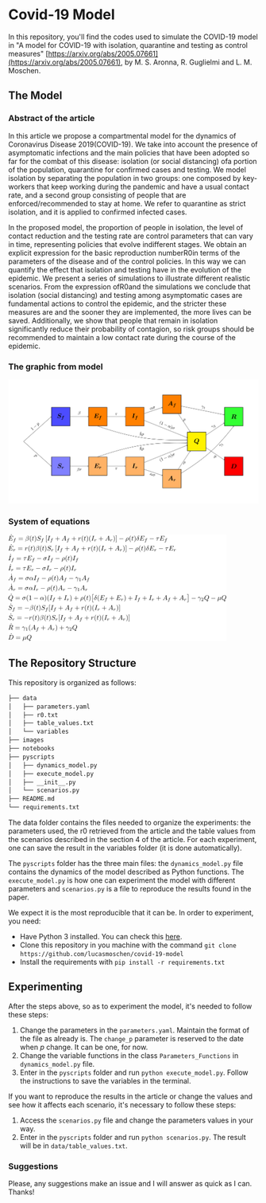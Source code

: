 # Covid-19 Model 

In this repository, you'll find the codes used to simulate the COVID-19 model in "A model for COVID-19 with
isolation, quarantine and testing as control measures"
[https://arxiv.org/abs/2005.07661](https://arxiv.org/abs/2005.07661), by M. S.
Aronna, R. Guglielmi and L. M. Moschen.

## The Model 

### Abstract of the article

 In this article we propose a compartmental model for the dynamics of
 Coronavirus Disease 2019(COVID-19).  We take into account the presence of
 asymptomatic infections and the main policies that  have  been  adopted  so
 far  for  the  combat  of  this  disease:  isolation  (or  social
 distancing)  ofa portion of the population,  quarantine for confirmed cases
 and testing.  We model isolation by separating the population in two groups:
 one composed by key-workers that keep working during the  pandemic  and  have
 a  usual  contact  rate,  and  a  second  group  consisting  of  people  that
 are enforced/recommended to stay at home.  We refer to quarantine as strict
 isolation, and it is applied to confirmed infected cases.
 
 In the proposed model, the proportion of people in isolation, the level of
 contact reduction and the testing rate are control parameters that can vary in
 time, representing policies that evolve indifferent stages.  We obtain an
 explicit expression for the basic reproduction numberR0in terms of the
 parameters of the disease and of the control policies.  In this way we can
 quantify the effect that isolation and testing have in the evolution of the
 epidemic.  We present a series of simulations to illustrate different
 realistic scenarios.  From the expression ofR0and the simulations we
 conclude that isolation (social distancing) and testing among asymptomatic
 cases are fundamental actions to control the epidemic, and the stricter these
 measures are and the sooner they are implemented, the more lives can be saved.
 Additionally, we show that people that remain in isolation
 significantly reduce  their  probability  of  contagion,  so  risk  groups
 should  be  recommended  to  maintain  a  low contact rate during the course
 of the epidemic. 

### The graphic from model 

![Image from the model](images/model.svg)

### System of equations 

![Image from the system](images/equation.png)

## The Repository Structure

This repository is organized as follows: 

```bash
├── data
│   ├── parameters.yaml
│   ├── r0.txt
│   ├── table_values.txt
│   └── variables
├── images
├── notebooks
├── pyscripts
│   ├── dynamics_model.py
│   ├── execute_model.py
│   ├── __init__.py
│   └── scenarios.py
├── README.md
└── requirements.txt
```

The data folder contains the files needed to organize the experiments: the
parameters used, the r0 retrieved from the article and the table values from
the scenarios described in the section 4 of the article. For each experiment,
one can save the result in the variables folder (it is done automatically). 

The `pyscripts` folder has the three main files: the ```dynamics_model.py```
file contains the dynamics of the model described as Python functions. The
```execute_model.py``` is how one can experiment the model with different
parameters and ```scenarios.py``` is a file to reproduce the results found in
the paper. 

We expect it is the most reproducible that it can be. In order to experiment,
you need: 

- Have Python 3 installed. You can check this
  [here](https://www.python.org/downloads/). 
- Clone this repository in you machine with the command ```git clone https://github.com/lucasmoschen/covid-19-model``` 
- Install the requirements with ```pip install -r requirements.txt```

## Experimenting 

After the steps above, so as to experiment the model, it's needed to follow
these steps: 

1. Change the parameters in the `parameters.yaml`. Maintain the format of the
   file as already is. The `change_p` parameter is reserved to the date when
   $p$ change. It can be one, for now. 
2. Change the variable functions in the class `Parameters_Functions` in
   `dynamics_model.py` file. 
3. Enter in the `pyscripts` folder and run `python execute_model.py`. Follow
   the instructions to save the variables in the terminal. 

If you want to reproduce the results in the article or change the values and
see how it affects each scenario, it's necessary to follow these steps: 

1. Access the `scenarios.py` file and change the parameters values in your
   way. 
2. Enter in the `pyscripts` folder and run `python scenarios.py`. The result
   will be in `data/table_values.txt`. 

### Suggestions

Please, any suggestions make an issue and I will answer as quick as I can. Thanks!

